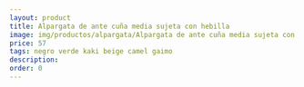 ```yaml
---
layout: product
title: Alpargata de ante cuña media sujeta con hebilla 
image: img/productos/alpargata/Alpargata de ante cuña media sujeta con hebilla =57 =negro verde kaki beige camel gaimo.webp
price: 57 
tags: negro verde kaki beige camel gaimo
description: 
order: 0
---
```


